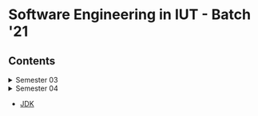# Software Engineering in IUT - Batch '21

## Contents

<details>
  <summary>Semester 03</summary>

  - [CSE 4303 - Data Structures](https://github.com/N4M154/IUT_NOTES/tree/main/3RD_SEMESTER/DS)
  - [CSE 4304 - Data Structures Lab](https://github.com/N4M154/IUT_NOTES/tree/main/3RD_SEMESTER/DS%20lab)
  - [CSE 4307 - Database Management Systems](https://github.com/N4M154/IUT_NOTES/tree/main/3RD_SEMESTER/DBMS)
  - [CSE 4308 - Database Management Systems Lab](https://github.com/N4M154/IUT_NOTES/tree/main/3RD_SEMESTER/DBMS_Lab)
  - [CSE 4305 - Computer Organization and Architecture](https://github.com/N4M154/IUT_NOTES/tree/main/3RD_SEMESTER/COA)
  - [CSE 4309 - Theory of Computing](https://github.com/N4M154/IUT_NOTES/tree/main/3RD_SEMESTER/TOC)
  - [SWE 4301 - Object Oriented Concepts II](https://github.com/N4M154/IUT_NOTES/tree/main/3RD_SEMESTER/OOPll)
  - [SWE 4302 - Object Oriented Concepts II Lab](https://github.com/N4M154/IUT_NOTES/tree/main/3RD_SEMESTER/OOPII_Lab)
  - [MATH 4341 - Linear Algebra](https://github.com/N4M154/IUT_NOTES/tree/main/3RD_SEMESTER/MATH)
</details>


<details>
  <summary>Semester 04</summary>

  - [CSE 4403 - Algorithms](https://github.com/N4M154/IUT_NOTES/tree/main/4TH_SEMESTER/CSE%204403-Algorithms)
  - [CSE 4404 - Algorithms Lab](https://github.com/N4M154/IUT_NOTES/tree/main/4TH_SEMESTER/CSE%204404-Algorithms%20Lab)
  - [CSE 4409 - Database Management Systems II ](https://github.com/N4M154/IUT_NOTES/tree/main/4TH_SEMESTER/CSE%204409-DBMS%20ll)
  - [CSE 4410 - Database Management Systems II Lab](https://github.com/N4M154/IUT_NOTES/tree/main/4TH_SEMESTER/CSE%204410-DBMS%20ll%20Lab)
  - [CSE 4411 - Data Communication & Networking](https://github.com/N4M154/IUT_NOTES/tree/main/4TH_SEMESTER/CSE%204411-Data%20Communications%20%26%20Networking)
  - [CSE 4412 - Data Communication & Networking Lab](https://github.com/N4M154/IUT_NOTES/tree/main/4TH_SEMESTER/CSE%204412-DCN%20Lab)
  - [SWE 4401 - Software Requirement & Specifications](https://github.com/N4M154/IUT_NOTES/tree/main/4TH_SEMESTER/SWE%204401-SRS)
  - [SWE 4402 - Software Requirement & Specifications Lab](https://github.com/N4M154/IUT_NOTES/tree/main/4TH_SEMESTER/SWE%204402-SRS%20Lab)
  - [HUM 4441 - Engineering Ethics](https://github.com/N4M154/IUT_NOTES/tree/main/4TH_SEMESTER/HUM%204441-Engineering%20Ethics)
  - [MATH 4441 - Probability & Statistics](https://github.com/N4M154/IUT_NOTES/tree/main/4TH_SEMESTER/MATH%204441-Probability%20%26%20Statistics)
</details>


- [JDK](https://www.oracle.com/java/technologies/javase/jdk19-archive-downloads.html)

